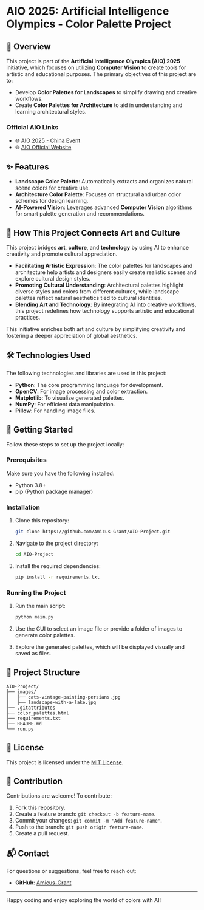 # AIO 2025: Artificial Intelligence Olympics - Color Palette Project

## 🌟 Overview
This project is part of the **Artificial Intelligence Olympics (AIO) 2025** initiative, which focuses on utilizing **Computer Vision** to create tools for artistic and educational purposes. The primary objectives of this project are to:

- Develop **Color Palettes for Landscapes** to simplify drawing and creative workflows.
- Create **Color Palettes for Architecture** to aid in understanding and learning architectural styles.

### Official AIO Links
- 🌐 [AIO 2025 - China Event](https://ioai-official.org/china-2025/)
- 🌐 [AIO Official Website](https://ioai-official.org/)

## ✨ Features
- **Landscape Color Palette**: Automatically extracts and organizes natural scene colors for creative use.
- **Architecture Color Palette**: Focuses on structural and urban color schemes for design learning.
- **AI-Powered Vision**: Leverages advanced **Computer Vision** algorithms for smart palette generation and recommendations.

## 🎨 How This Project Connects Art and Culture
This project bridges **art**, **culture**, and **technology** by using AI to enhance creativity and promote cultural appreciation.

- **Facilitating Artistic Expression**: The color palettes for landscapes and architecture help artists and designers easily create realistic scenes and explore cultural design styles.
- **Promoting Cultural Understanding**: Architectural palettes highlight diverse styles and colors from different cultures, while landscape palettes reflect natural aesthetics tied to cultural identities.
- **Blending Art and Technology**: By integrating AI into creative workflows, this project redefines how technology supports artistic and educational practices.

This initiative enriches both art and culture by simplifying creativity and fostering a deeper appreciation of global aesthetics.

## 🛠️ Technologies Used
The following technologies and libraries are used in this project:

- **Python**: The core programming language for development.
- **OpenCV**: For image processing and color extraction.
- **Matplotlib**: To visualize generated palettes.
- **NumPy**: For efficient data manipulation.
- **Pillow**: For handling image files.

## 🚀 Getting Started
Follow these steps to set up the project locally:

### Prerequisites
Make sure you have the following installed:
- Python 3.8+
- pip (Python package manager)

### Installation
1. Clone this repository:
   ```bash
   git clone https://github.com/Amicus-Grant/AIO-Project.git
   ```

2. Navigate to the project directory:
   ```bash
   cd AIO-Project
   ```

3. Install the required dependencies:
   ```bash
   pip install -r requirements.txt
   ```

### Running the Project
1. Run the main script:
   ```bash
   python main.py
   ```

2. Use the GUI to select an image file or provide a folder of images to generate color palettes.

3. Explore the generated palettes, which will be displayed visually and saved as files.

## 📂 Project Structure
```
AIO-Project/
├── images/
│   ├── cats-vintage-painting-persians.jpg
│   ├── landscape-with-a-lake.jpg
├── .gitattributes
├── color_palettes.html
├── requirements.txt
├── README.md
└── run.py

```

## 📜 License
This project is licensed under the [MIT License](LICENSE).

## 🤝 Contribution
Contributions are welcome! To contribute:
1. Fork this repository.
2. Create a feature branch: `git checkout -b feature-name`.
3. Commit your changes: `git commit -m 'Add feature-name'`.
4. Push to the branch: `git push origin feature-name`.
5. Create a pull request.

## 📬 Contact
For questions or suggestions, feel free to reach out:
- **GitHub**: [Amicus-Grant](https://github.com/Amicus-Grant)

---

Happy coding and enjoy exploring the world of colors with AI!
